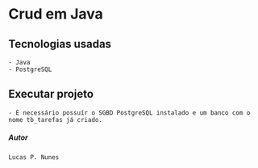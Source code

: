 
# Crud em Java


## Tecnologias usadas
    - Java 
    - PostgreSQL 

## Executar projeto 

    - É necessário possuír o SGBD PostgreSQL instalado e um banco com o nome tb_tarefas já criado.

##### Autor
    Lucas P. Nunes